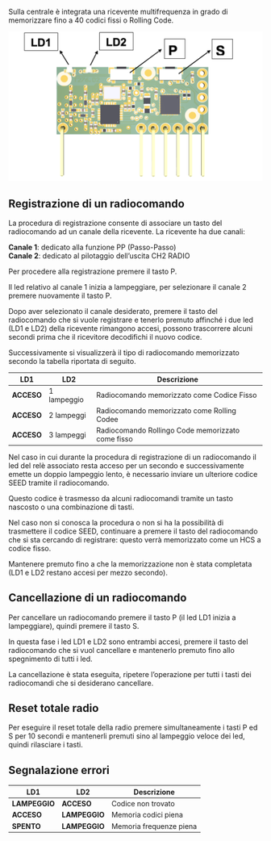 Sulla centrale è integrata una ricevente multifrequenza in grado di memorizzare fino a 40 codici fissi o Rolling Code.

![alt Collegamento](assets/moduloRF.png "Collegamento")

## **Registrazione di un radiocomando**

La procedura di registrazione consente di associare un tasto del radiocomando ad un canale della ricevente.
La ricevente ha due canali: 

**Canale 1**: dedicato alla funzione PP (Passo-Passo)<br>
**Canale 2**: dedicato al pilotaggio dell’uscita CH2 RADIO

Per procedere alla registrazione premere il tasto P. 

Il led relativo al canale 1 inizia a lampeggiare, per selezionare il canale 2 premere nuovamente il tasto P.

Dopo aver selezionato il canale desiderato, premere il tasto del radiocomando che si vuole registrare e tenerlo premuto affinché i due led (LD1 e LD2) della ricevente rimangono accesi, possono trascorrere alcuni secondi prima che il ricevitore decodifichi il nuovo codice.

Successivamente si visualizzerà il tipo di radiocomando memorizzato secondo la tabella riportata di seguito.

| LD1 | LD2 | Descrizione |
| - | - | - |
| **ACCESO** | 1 lampeggio | Radiocomando memorizzato come Codice Fisso |
| **ACCESO** | 2 lampeggi | Radiocomando memorizzato come Rolling Codee |
| **ACCESO** | 3 lampeggi | Radiocomando Rollingo Code memorizzato come fisso |

Nel caso in cui durante la procedura di registrazione di un radiocomando il led del relè associato resta acceso per un secondo e successivamente emette un doppio lampeggio lento, è necessario inviare un ulteriore codice SEED tramite il radiocomando. 

Questo codice è trasmesso da alcuni radiocomandi tramite un tasto nascosto o una combinazione di tasti. 

Nel caso non si conosca la procedura o non si ha la possibilità di trasmettere il codice SEED, continuare a premere il tasto del radiocomando che si sta cercando di registrare: questo verrà memorizzato come un HCS a codice fisso.

Mantenere premuto fino a che la memorizzazione non è stata completata (LD1 e LD2 restano accesi per mezzo secondo).

## **Cancellazione di un radiocomando**

Per cancellare un radiocomando premere il tasto P (il led LD1 inizia a lampeggiare), quindi premere il tasto S.

In questa fase i led LD1 e LD2 sono entrambi accesi, premere il tasto del radiocomando che si vuol cancellare e mantenerlo premuto fino allo spegnimento di tutti i led. 

La cancellazione è stata eseguita, ripetere l’operazione per tutti i tasti dei radiocomandi che si desiderano cancellare.

## **Reset totale radio**

Per eseguire il reset totale della radio premere simultaneamente i tasti P ed S per 10 secondi e mantenerli premuti sino al lampeggio veloce dei led, quindi rilasciare i tasti.

## **Segnalazione errori**

| LD1 | LD2 | Descrizione |
| - | - | - |
| **LAMPEGGIO** | **ACCESO** | Codice non trovato |
| **ACCESO** | **LAMPEGGIO** | Memoria codici piena |
| **SPENTO** | **LAMPEGGIO** | Memoria frequenze piena |